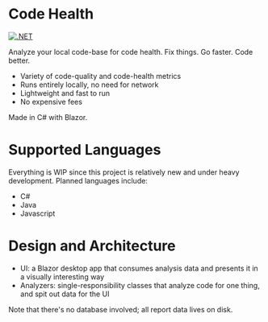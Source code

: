 # Code Health

[![.NET](https://github.com/blueheron786/code-health/actions/workflows/dotnet.yml/badge.svg)](https://github.com/blueheron786/code-health/actions/workflows/dotnet.yml)

Analyze your local code-base for code health. Fix things. Go faster. Code better.

- Variety of code-quality and code-health metrics
- Runs entirely locally, no need for network
- Lightweight and fast to run
- No expensive fees

Made in C# with Blazor.

# Supported Languages

Everything is WIP since this project is relatively new and under heavy development. Planned languages include:

- C#
- Java
- Javascript

# Design and Architecture

- UI: a Blazor desktop app that consumes analysis data and presents it in a visually interesting way
- Analyzers: single-responsibility classes that analyze code for one thing, and spit out data for the UI

Note that there's no database involved; all report data lives on disk.
